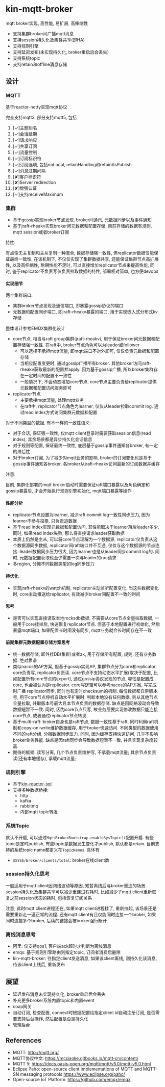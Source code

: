 # kin-mqtt-broker
mqtt broker实现, 高性能, 易扩展, 高伸缩性

* 支持集群broker间广播mqtt消息
* 支持session持久化及集群共享(即HA)
* 支持规则引擎
* 支持延迟发布(未实现持久化, broker重启后会丢失)
* 支持系统topic
* 支持retain和offline消息存储

## 设计

### MQTT

基于reactor-netty实现mqtt协议

完全支持mqtt3, 部分支持mqtt5, 包括

1. [✓]主题别名
2. [✓]会话延期
3. [✓]请求响应
4. [✓]共享订阅
5. [✓]流量控制
6. [✓]订阅标识符
7. [✓]订阅选项, 包括noLocal, retainHandling和retainAsPublish
8. [✓]消息过期间隔
9. [✘]客户标识符
10. [✘]Server redirection
11. [✘]增强认证
12. [✓]支持receiveMaximum

### 集群

* 基于gossip实现broker节点发现, broker间通讯, 元数据同步以及事件通知
* 基于jraft-rheakv实现broker间元数据和配置存储, 目前存储的数据有规则, mqtt session或者broker订阅

特性:

有点像无主复制和主从复制一种混合, 数据存储强一致性, 但replicator数据仅能保证最终一致性. 在该机制下, 不仅仅实现了集群数据共享,
还能保证集群节点高扩展性, 以及高伸缩性, 后期性能不足时, 可以直接增加replicator节点来提高性能,
同时, 鉴于replicator不负责写仅负责拉取数据的特性, 部署相对简单, 也方便devops

#### 实现细节

两个集群端口:

* 集群broker节点发现及通信端口, 即暴露gossip协议的端口
* 元数据和配置同步端口, 即jraft-rheakv暴露的端口, 用于实现嵌入式分布式kv存储

整体设计参考EMQX集群化设计

* core节点, 相当与raft group集群(jraft-rheakv), 用于保证broker间元数据和配置存储强一致性. 在raft中,
  broker节点角色可以为leader或follower
  * 可以选择不承担mqtt流量, 即mqtt端口不对外即可, 仅仅负责元数据和配置存储
  * 当相应配置变更时, 通过gossip广播所有broker. 其他broker访问jraft-rheakv获取最新的配置并apply. 因为基于gossip广播,
    所以broker集群存在一定时间的配置不一致性
  * 一般情况下, 不会动态增加core节点, core节点主要负责给replicator提供元数据和配置访问服务即可
* replicator节点
  * 主要承接mqtt流量, 处理mqtt业务
  * 在raft中, replicator节点角色为learner, 仅仅从leader拉取commit log. 通过read index方式访问集群元数据和配置

对于不同类型的数据, 有不一样的一致性语义:

* 对于会话, 保证强一致性, 仅mqtt client登录时需要获取session信息(read index), 其余场景都是异步持久化会话信息
* 对于规则等配置, 保证最终一致性, 底层基于gossip事件通知各broker, 有一定的滞后性
* 对于broker订阅, 为了减少对mqtt业务的影响, broker的订阅变化也是基于gossip事件通知各broker,
  各broker从jraft-rheakv访问最新的订阅数据并缓存

注意:

目前, 集群化部署的mqtt broker启动时需要保证raft端口暴露以及角色确定和gossip暴露后, 才会开始执行规则引擎初始化,
mqtt端口暴露等操作

#### 性能分析

* replicator节点设置为learner, 减少raft commit log一致性同步压力, 因为learner不参与投票, 只负责追数据
* 基于read index实现元数据和配置访问, 其性能取决于learner落后leader多少. 同时, 如果read index失败, 那么将直接请求leader获取数据
* 本质上仍然是主从, 可以将core节点理解为一个数据源, replicator仅负责从这个数据源同步数据, replicator间raft端口并不互通,
  仅仅与这个数据源的节点连接. leader数据同步压力很大, 因为learner也是从leader同步commit log的.
  同时, 元数据配置获取也至少需要一次与leader的rpc请求
* 多region, 分摊不同数据类型的log同步压力

#### 待优化

* 实现jraft-rheakv的watch机制, replicator主动监听配置变化. 当这些数据变化时, core主动推送给replicator,
  有效减少broker间配置不一致的时间

#### 思考

* 是否可以实现直接读取本地rocksdb数据, 不需要从core节点全量拉取数据, 一般用于core挂掉后, 快速恢复replicator节点.
  但基于本地配置进行初始化, 然后暴露mqtt端口, 如果配置长时间没有同步, mqtt业务就会长时间存在不一致

#### 前期集群元数据配置存储方案思考

* 统一数据存储, 即外挂DB(集群)或者zk, 用于存储所有配置, 规则, 还有业务数据. 绝对靠谱
* 类似nacos的AP方案, 但基于gossip实现AP, 集群节点分为core和replicator, core负责写, replicator负责读.
  core节点不支持动态水平扩展(取决于配置, 比如配置所有core节点的ip:port),
  通过gossip协议发现的节点, 哪怕是配置成core, 也会被认为是replicator. core写逻辑可以参考nacos的AP方案, 写完成时广播
  replicator同步,
  同时也有定时checksum的机制. 每份数据都自带版本号, 用于core节点停机自动水平扩展时, 判断本地没有任何数据, 则从其他节点全量拉取,
  并取版本号最大且本节点负责的数据存储.
  缺点是因网络波动会导致数据短暂不一致. 同时, 因为core节点只写, 故业务层要实现修改数据只能连接core节点,
  或者通过replicator节点转发.
* 基于multi-raft: broker自身也是raft节点, 数据一致性基于raft, 同时利用raft机制和copy-on-write维护数据缓存, 用于broker快速访问.
  不同类型的数据使用不同的raft分组, 分摊数据同步压力.
  同时, 因为缓存支持快速访问, 几乎不影响broker业务性能. 缺点是因raft同步会导致数据短暂不一致, 并且实现复杂度较高.
* 期待的框架: 读写分离, 几个节点负责维护写, 不承载mqtt流量; 其余节点负责读(还有本地缓存), 承载mqtt流量;

### 规则引擎

* 基于[kin-reactor-sql](https://github.com/huangjianqin/kin-reactor-sql)
* 支持多种数据桥接:
  * http
  * kafka
  * rabbitmq
  * 内部mqtt topic转发

### 系统Topic

默认不开启, 可以通过`MqttBrokerBootstrap.enableSysTopic()`配置开启. 有些topic是定时publish, 有些topic是数据发生变化才publish,
默认都是retain.
目前支持的系统topic name都定义在`TopicNames`. 具体有

* `$SYS$/broker/clients/total`: broker在线client数

### session持久化思考

一般适用于mqtt client因网络波动等原因, 短暂离线后与broker重连的场景. session持久化及集群共享可以减少重连过程耗时,
比如减少了mqtt client重新恢复之前session状态的耗时, 包括恢复订阅关系

注意, 此时mqtt client进程还在, 如果mqtt client进程挂了, 重新拉起, 该场景还是需要重新走一遍正常的流程. 还有mqtt
client有且仅能同时连接一个broker, 如果同时连接多个broker, 后续的链接会被broker强行断开

### 离线消息思考

* 阿里: 仅支持qos1, 客户端ack超时才判断为离线消息
* emqx: 基于规则引擎路由到指定topic, 订阅者消费后删除
* kin-mqtt-broker: 往指定client发送消息, 如果该client离线, 则持久化该消息, 待该client上线后, 重新发布

## 展望

* 延迟发布消息未实现持久化, broker重启后会丢失
* 补充更多broker系统内置topic和内置event
* coap网关
* 自动订阅, 检查配置, connect时根据配置给指定client id自动注册订阅, 是否需要支持后台操作, 然后配置是否是持久化
* 管理后台

## References

* MQTT: http://mqtt.org/
* MQTT协议中文: https://mcxiaoke.gitbooks.io/mqtt-cn/content/
* MQTT 5: https://docs.oasis-open.org/mqtt/mqtt/v5.0/mqtt-v5.0.html
* Eclipse Paho: open-source client implementations of MQTT and MQTT-SN messaging protocols https://www.eclipse.org/paho/
* Open-source IoT Platform: https://github.com/emqx/emqx